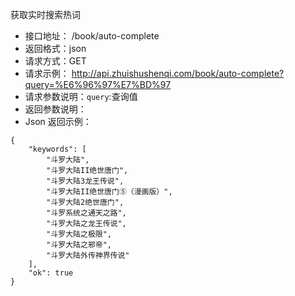 获取实时搜索热词

- 接口地址：    /book/auto-complete
- 返回格式：json
- 请求方式：GET
- 请求示例：  http://api.zhuishushenqi.com/book/auto-complete?query=%E6%96%97%E7%BD%97
- 请求参数说明：`query`:查询值
- 返回参数说明：
- Json 返回示例：

```
{
    "keywords": [
        "斗罗大陆",
        "斗罗大陆II绝世唐门",
        "斗罗大陆3龙王传说",
        "斗罗大陆II绝世唐门⑤（漫画版）",
        "斗罗大陆2绝世唐门",
        "斗罗系统之通天之路",
        "斗罗大陆之龙王传说",
        "斗罗大陆之极限",
        "斗罗大陆之邪帝",
        "斗罗大陆外传神界传说"
    ],
    "ok": true
}
```



